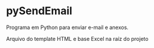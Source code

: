 # pySendEmail
Programa em Python para enviar e-mail e anexos.

Arquivo do template HTML e base Excel na raíz do projeto
